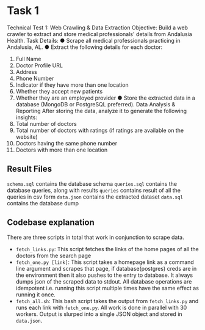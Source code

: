 # Task 1
Technical Test 1: Web Crawling & Data Extraction
Objective: Build a web crawler to extract and store medical professionals' details from
Andalusia Health.
Task Details:
● Scrape all medical professionals practicing in Andalusia, AL.
● Extract the following details for each doctor:
1. Full Name
2. Doctor Profile URL
3. Address
4. Phone Number
5. Indicator if they have more than one location
6. Whether they accept new patients
7. Whether they are an employed provider
● Store the extracted data in a database (MongoDB or PostgreSQL preferred).
Data Analysis & Reporting
After storing the data, analyze it to generate the following insights:
1. Total number of doctors
2. Total number of doctors with ratings (if ratings are available on the website)
3. Doctors having the same phone number
4. Doctors with more than one location

## Result Files 
`schema.sql` contains the database schema
`queries.sql` contains the database queries, along with results
`queries` contains result of all the queries in csv form
`data.json` contains the extracted dataset
`data.sql` contains the database dump

## Codebase explanation
There are three scripts in total that work in conjunction to scrape data.
- `fetch_links.py`: This script fetches the links of the home pages of all the doctors from the search page
- `fetch_one.py [link]`: This script takes a homepage link as a command line argument and scrapes that page, if database(postgres) creds are in the environment then it also pushes to the entry to database. It always dumps json of the scraped data to stdout. All database operations are idempotent i.e. running this script multiple times have the same effect as running it once.
- `fetch_all.sh`: This bash script takes the output from `fetch_links.py` and runs each link with `fetch_one.py`. All work is done in parallel with 30 workers. Output is slurped into a single JSON object and stored in `data.json`.

